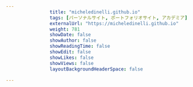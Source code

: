 ---
                title: "micheledinelli.github.io"
                tags: [パーソナルサイト, ポートフォリオサイト, アカデミア]
                externalUrl: "https://micheledinelli.github.io"
                weight: 781
                showDate: false
                showAuthor: false
                showReadingTime: false
                showEdit: false
                showLikes: false
                showViews: false
                layoutBackgroundHeaderSpace: false
                ---

